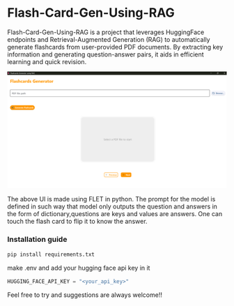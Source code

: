 # Flash-Card-Gen-Using-RAG

Flash-Card-Gen-Using-RAG is a project that leverages HuggingFace endpoints and Retrieval-Augmented Generation (RAG) to automatically generate flashcards from user-provided PDF documents. By extracting key information and generating question-answer pairs, it aids in efficient learning and quick revision.

![UI Image](Image/image.png)

The above UI is made using FLET in python. The prompt for the model is defined in such way that model only outputs the question and answers in the form of dictionary,questions are keys and values are answers. One can touch the flash card to flip it to know the answer. 


### Installation guide

~~~s
pip install requirements.txt
~~~

make .env and add your hugging face api key in it 

~~~s
HUGGING_FACE_API_KEY = "<your_api_key>"
~~~

Feel free to try and suggestions are always welcome!!

